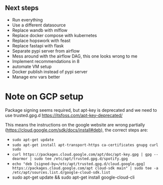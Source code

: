 ## Next steps

 * Run everything
 * Use a different datasource
 * Replace wandb with mlflow
 * Replace docker compose with kubernetes
 * Replace hopswork with feast
 * Replace fastapi with flask
 * Separate pypi server from airflow
 * Mess around with the airflow DAG, this one looks wrong to me
 * Implement recommendations in 8
 * automate VM setup
 * Docker publish instead of pypi server
 * Manage env vars better


# Note on GCP setup

Package signing seems required, but apt-key is deprecated and we need to use 
trusted.gpg.d https://itsfoss.com/apt-key-deprecated/

This means the instructions on the google website are wrong partially (https://cloud.google.com/sdk/docs/install#deb),
the correct steps are:

 * ```sudo apt-get update```
 * ```sudo apt-get install apt-transport-https ca-certificates gnupg curl sudo```
 * ```curl https://packages.cloud.google.com/apt/doc/apt-key.gpg | gpg --dearmor | sudo tee /etc/apt/trusted.gpg.d/spotify.gpg``` 
 * ```echo "deb [signed-by=/etc/apt/trusted.gpg.d/cloud.google.gpg] https://packages.cloud.google.com/apt cloud-sdk main" | sudo tee -a /etc/apt/sources.list.d/google-cloud-sdk.list```
 * sudo apt-get update && sudo apt-get install google-cloud-cli
